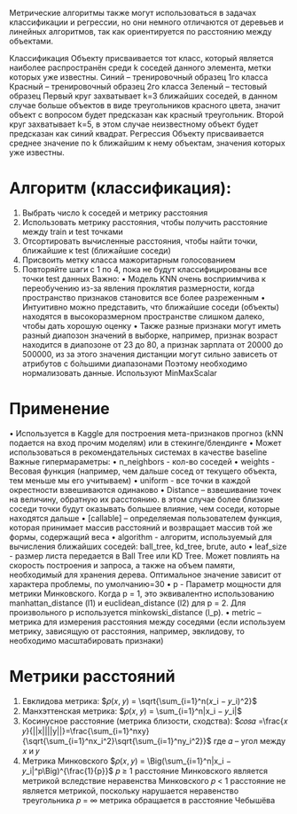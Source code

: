 
Метрические алгоритмы также могут использоваться в задачах классификации и
регрессии, но они немного отличаются от деревьев и линейных алгоритмов, так как
ориентируется по расстоянию между объектами.

Классификация
Объекту присваивается тот класс, который является наиболее распространён среди k соседей данного элемента, метки которых уже известны.
Синий – тренировочный образец 1го класса
Красный – тренировочный образец 2го класса
Зеленый – тестовый образец
Первый круг захватывает k=3 ближайших соседей, в данном случае больше объектов в виде треугольников красного цвета, значит объект с вопросом будет предсказан как красный треугольник. Второй круг захватывает k=5, в этом случае неизвестному объект будет предсказан как синий квадрат.
Регрессия
Объекту присваивается среднее значение по k ближайшим к нему объектам, значения
которых уже известны.


# Алгоритм (классификация):
1. Выбрать число k соседей и метрику расстояния
2. Использовать метрику расстояния, чтобы получить расстояние между train и test точками
3. Отсортировать вычисленные расстояния, чтобы найти точки, ближайшие к test (ближайшие соседи)
4. Присвоить метку класса мажоритарным голосованием
5. Повторяйте шаги с 1 по 4, пока не будут классифицированы все точки test данных
Важно:
• Модель KNN очень восприимчива к переобучению из-за явления проклятия размерности, когда пространство признаков становится все более разреженным
• Интуитивно можно представить, что ближайшие соседи (объекты) находятся в высокоразмерном
пространстве слишком далеко, чтобы дать хорошую оценку
• Также разные признаки могут иметь разный диапозон значений в выборке, например, признак возраст находится в диапозоне от 23 до 80, а признак зарплата от 20000 до 500000, из за этого значения дистанции могут сильно зависеть от атрибутов с бо́льшими диапазонами
Поэтому необходимо нормализовать данные. Используют MinMaxScalar

# Применение

• Используется в Kaggle для построения мета-признаков прогноз (kNN подается на вход прочим моделям) или в стекинге/блендинге
• Может использоваться в рекомендательных системах в качестве baseline
Важные гипермараметры:
• n_neighbors - кол-во соседей
• weights - Весовая функция (например, чем дальше сосед от текущего объекта, тем меньше мы его учитываем)
• uniform - все точки в каждой окрестности взвешиваются одинаково
• Distance – взвешивание точек на величину, обратную их расстоянию. в этом случае более близкие соседи точки будут
оказывать большее влияние, чем соседи, которые находятся дальше
• [callable] – определяемая пользователем функция, которая принимает массив расстояний и возвращает массив той же формы, содержащий веса
• algorithm - алгоритм, используемый для вычисления ближайших соседей: ball_tree, kd_tree, brute, auto
• leaf_size - размер листа передается в Ball Tree или KD Tree. Может повлиять на скорость построения и запроса, а также на объем памяти, необходимый для хранения дерева. Оптимальное значение зависит от характера проблемы, по умолчанию=30
• p - Параметр мощности для метрики Минковского. Когда p = 1, это эквивалентно использованию manhattan_distance (l1) и euclidean_distance (l2) для p = 2. Для произвольного p используется minkowski_distance (l_p).
• metric – метрика для измерения расстояния между соседями (если используем метрику, зависящую от расстояния, например, эвклидову, то необходимо масштабировать признаки)

# Метрики расстояний

1) Евклидова метрика:
$𝜌(𝑥, 𝑦) = \sqrt{\sum_{i=1}^n(𝑥_i − 𝑦_i)^2}$
2) Манхэттенская метрика:
$𝜌(𝑥, 𝑦) = \sum_{i=1}^n|x_i − 𝑦_i|$
3) Косинусное расстояние (метрика близости, сходства):
$𝑐𝑜𝑠𝛼 =\frac{𝑥 𝑦}{||x||||y||}=\frac{\sum_{i=1}^nxy}{\sqrt{\sum_{i=1}^nx_i^2}\sqrt{\sum_{i=1}^ny_i^2}}$
где 𝛼 – угол между 𝑥 и 𝑦
4) Метрика Минковского
$𝜌(𝑥, 𝑦) = \Big(\sum_{i=1}^n|x_i − 𝑦_i|^p\Big)^{\frac{1}{p}}$
𝑝 ≥ 1 расстояние Минковского является метрикой вследствие неравенства Минковского
𝑝 < 1 расстояние не является метрикой, поскольку нарушается неравенство треугольника
𝑝 = ∞ метрика обращается в расстояние Чебышёва